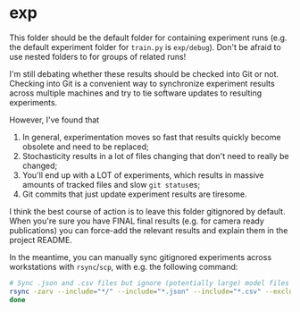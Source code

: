 # exp

This folder should be the default folder for containing experiment runs (e.g.
the default experiment folder for `train.py` is `exp/debug`). Don't be afraid
to use nested folders to for groups of related runs!

I'm still debating whether these results should be checked into Git or not.
Checking into Git is a convenient way to synchronize experiment results across
multiple machines and try to tie software updates to resulting experiments.

However, I've found that

1. In general, experimentation moves so fast that results quickly become
   obsolete and need to be replaced;
2. Stochasticity results in a lot of files changing that don't need to
   really be changed;
3. You'll end up with a LOT of experiments, which results in massive amounts
   of tracked files and slow `git status`es;
4. Git commits that just update experiment results are tiresome.

I think the best course of action is to leave this folder gitignored by
default. When you're sure you have FINAL final results (e.g.  for camera ready
publications) you can force-add the relevant results and explain them in the
project README.

In the meantime, you can manually sync gitignored experiments across
workstations with `rsync`/`scp`, with e.g. the following command:

```bash
# Sync .json and .csv files but ignore (potentially large) model files ending in *.pth
rsync -zarv --include="*/" --include="*.json" --include="*.csv" --exclude="*" "remote:~/path/to/remote/exp/" "exp/"
done
```
